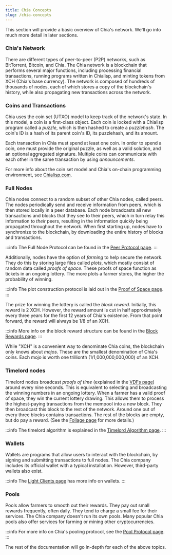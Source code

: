 ```yaml
---
title: Chia Concepts
slug: /chia-concepts
---
```


This section will provide a basic overview of Chia's network. We'll go into much more detail in later sections.

### Chia's Network

There are different types of peer-to-peer (P2P) networks, such as BitTorrent, Bitcoin, and Chia. The Chia network is a blockchain that performs several major functions, including processing financial transactions, running programs written in Chialisp, and minting tokens from XCH (Chia's base currency). The network is composed of hundreds of thousands of nodes, each of which stores a copy of the blockchain's history, while also propagating new transactions across the network.

### Coins and Transactions

Chia uses the coin set (UTXO) model to keep track of the network's state. In this model, a coin is a first-class object. Each coin is locked with a Chialisp program called a _puzzle_, which is then hashed to create a _puzzlehash_. The coin's ID is a hash of its parent coin's ID, its puzzlehash, and its amount.

Each transaction in Chia must spend at least one coin. In order to spend a coin, one must provide the original puzzle, as well as a valid solution, and an optional aggregated signature. Multiple coins can communicate with each other in the same transaction by using _announcements_.

For more info about the coin set model and Chia's on-chain programming environment, see [Chialisp.com](https://chialisp.com).

### Full Nodes

Chia nodes connect to a random subset of other Chia nodes, called peers. The nodes periodically send and receive information from peers, which is then stored locally in a peer database. Each node broadcasts all new transactions and blocks that they see to their peers, which in turn relay this information to _their_ peers, resulting in the information quickly being propagated throughout the network. When first starting up, nodes have to synchronize to the blockchain, by downloading the entire history of blocks and transactions.

:::info
The Full Node Protocol can be found in the [Peer Protocol page](/peer-protocol).
:::

Additionally, nodes have the option of _farming_ to help secure the network. They do this by storing large files called _plots_, which mostly consist of random data called _proofs of space_. These proofs of space function as tickets in an ongoing lottery. The more plots a farmer stores, the higher the probability of winning.

:::info
The plot construction protocol is laid out in the [Proof of Space page](/proof-of-space).
:::

The prize for winning the lottery is called the _block reward_. Initially, this reward is 2 XCH. However, the reward amount is cut in half approximately every three years for the first 12 years of Chia's existence. From that point forward, the reward will always be 1/8 of an XCH.

:::info
More info on the block reward structure can be found in the [Block Rewards page](/block-rewards).
:::

While "XCH" is a convenient way to denominate Chia coins, the blockchain only knows about _mojos_. These are the smallest denomination of Chia's coins. Each mojo is worth one trillionth (1/1,000,000,000,000) of an XCH.

### Timelord nodes

Timelord nodes broadcast _proofs of time_ (explained in the [VDFs page](/consensus-vdfs)) around every nine seconds. This is equivalent to selecting and broadcasting the winning numbers in an ongoing lottery. When a farmer has a valid proof of space, they win the current lottery drawing. This allows them to process the highest-paying transactions from the mempool into a new block. They then broadcast this block to the rest of the network. Around one out of every three blocks contains transactions. The rest of the blocks are empty, but do pay a reward. (See the [Foliage page](/consensus-foliage) for more details.)

:::info
The timelord algorithm is explained in the [Timelord Algorithm page](/timelord-algorithm).
:::

### Wallets

Wallets are programs that allow users to interact with the blockchain, by signing and submitting transactions to full nodes. The Chia company includes its official wallet with a typical installation. However, third-party wallets also exist.

:::info
The [Light Clients page](/light-clients) has more info on wallets.
:::

### Pools

Pools allow farmers to smooth out their rewards. They pay out small rewards frequently, often daily. They tend to charge a small fee for their services. The Chia company doesn't run its own pools. Many popular Chia pools also offer services for farming or mining other cryptocurrencies.

:::info
For more info on Chia's pooling protocol, see the [Pool Protocol page](/pool-protocol).
:::

The rest of the documentation will go in-depth for each of the above topics.
